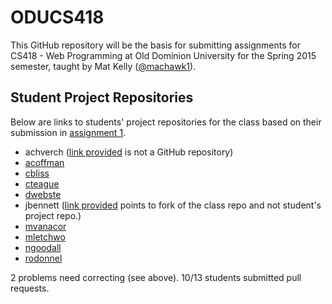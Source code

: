 ODUCS418
========
This GitHub repository will be the basis for submitting assignments for CS418 - Web Programming at Old Dominion University for the Spring 2015 semester, taught by Mat Kelly (<a href="https://github.com/machawk1">@machawk1</a>).

## Student Project Repositories 
Below are links to students' project repositories for the class based on their submission in <a href="http://www.cs.odu.edu/~mkelly/semester/2015_spring/cs418/assignments/assignment1.html">assignment 1</a>.

* achverch ([link provided](https://github.com/machawk1/ODUCS418/blob/spring2015/users/achverch) is not a GitHub repository)
* [acoffman](https://github.com/atc07d/WebProgramming)
* [cbliss](https://github.com/thecbliss/cblissCS418)
* [cteague](https://github.com/chateague/ODUCS418)
* [dwebste](https://github.com/DWebsterJr/Spring15)
* jbennett ([link provided](https://github.com/jbennett122/CS418WebDev) points to fork of the class repo and not student's project repo.)
* [mvanacor](https://github.com/mvanacor/cs418Project)
* [mletchwo](https://github.com/mletchworth/CS-418)
* [ngoodall](http://github.com/CatLover91/WebDevCourse)
* [rodonnel](https://github.com/rcodonnell/cs418Project)

2 problems need correcting (see above). 10/13 students submitted pull requests.
